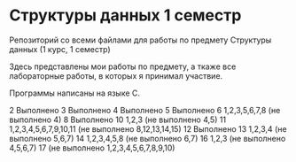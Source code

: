 # Структуры данных 1 семестр
Репозиторий со всеми файлами для работы по предмету Структуры данных (1 курс, 1 семестр)

Здесь представлены мои работы по предмету, а ткаже все лабораторные работы, 
в которых я принимал участвие.

Программы написаны на языке С.

2  Выполнено
3  Выполнено
4  Выполнено
5  Выполнено
6  1,2,3,5,6,7,8 (не выполнено 4)
8  Выполнено
10 1,2,3 (не выполнено 4,5)
11 1,2,3,4,5,6,7,9,10,11 (не выполнено 8,12,13,14,15)
12 Выполнено
13 1,2,3,4 (не выполнено 5,6,7)
14 1,2,3,4,5,8 (не выполнено 6,7)
16 1,2,3 (не выполнено 4,5,6,7)
17 (не выполнено 1,2,3,4,5,6,7,8,9,10)
